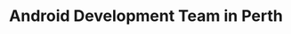 ---
title: Android Development Team in Perth
permalink: /landings/locations/perth/developer/android
technology: Android
location: Perth
---